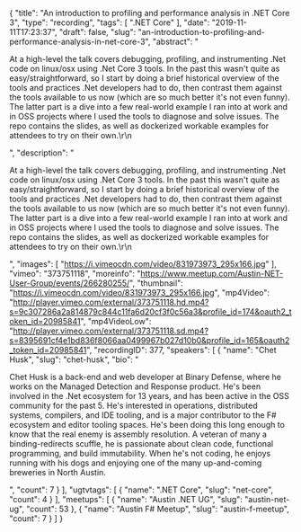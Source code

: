 {
  "title": "An introduction to profiling and performance analysis in .NET Core 3",
  "type": "recording",
  "tags": [
    ".NET Core"
  ],
  "date": "2019-11-11T17:23:37",
  "draft": false,
  "slug": "an-introduction-to-profiling-and-performance-analysis-in-net-core-3",
  "abstract": "<p>At a high-level the talk covers debugging, profiling, and instrumenting .Net code on linux/osx using .Net Core 3 tools. In the past this wasn't quite as easy/straightforward, so I start by doing a brief historical overview of the tools and practices .Net developers had to do, then contrast them against the tools available to us now (which are so much better it's not even funny). The latter part is a dive into a few real-world example I ran into at work and in OSS projects where I used the tools to diagnose and solve issues. The repo contains the slides, as well as dockerized workable examples for attendees to try on their own.\r\n</p>",
  "description": "<p>At a high-level the talk covers debugging, profiling, and instrumenting .Net code on linux/osx using .Net Core 3 tools. In the past this wasn't quite as easy/straightforward, so I start by doing a brief historical overview of the tools and practices .Net developers had to do, then contrast them against the tools available to us now (which are so much better it's not even funny). The latter part is a dive into a few real-world example I ran into at work and in OSS projects where I used the tools to diagnose and solve issues. The repo contains the slides, as well as dockerized workable examples for attendees to try on their own.\r\n</p>",
  "images": [
    "https://i.vimeocdn.com/video/831973973_295x166.jpg"
  ],
  "vimeo": "373751118",
  "moreinfo": "https://www.meetup.com/Austin-NET-User-Group/events/266280255/",
  "thumbnail": "https://i.vimeocdn.com/video/831973973_295x166.jpg",
  "mp4Video": "http://player.vimeo.com/external/373751118.hd.mp4?s=9c307286a2a814879c844c11fa6d20cf3f0c56a3&profile_id=174&oauth2_token_id=20985841",
  "mp4VideoLow": "http://player.vimeo.com/external/373751118.sd.mp4?s=8395691cf4e1bd836f8066aa0499967b027d10b0&profile_id=165&oauth2_token_id=20985841",
  "recordingID": 377,
  "speakers": [
    {
      "name": "Chet Husk",
      "slug": "chet-husk",
      "bio": "<p>Chet Husk is a back-end and web developer at Binary Defense, where he works on the Managed Detection and Response product. He's been involved in the .Net ecosystem for 13 years, and has been active in the OSS community for the past 5. He's interested in operations, distributed systems, compilers, and IDE tooling, and is a major contributor to the F# ecosystem and editor tooling spaces. He's been doing this long enough to know that the real enemy is assembly resolution. A veteran of many a binding-redirects scuffle, he is passionate about clean code, functional programming, and build immutability. When he's not coding, he enjoys running with his dogs and enjoying one of the many up-and-coming breweries in North Austin.</p>",
      "count": 7
    }
  ],
  "ugtvtags": [
    {
      "name": ".NET Core",
      "slug": "net-core",
      "count": 4
    }
  ],
  "meetups": [
    {
      "name": "Austin .NET UG",
      "slug": "austin-net-ug",
      "count": 53
    },
    {
      "name": "Austin F# Meetup",
      "slug": "austin-f-meetup",
      "count": 7
    }
  ]
}